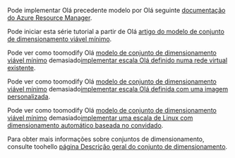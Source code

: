 Pode implementar Olá precedente modelo por Olá seguinte [documentação do Azure Resource Manager](../articles/azure-resource-manager/resource-group-template-deploy.md).

Pode iniciar esta série tutorial a partir de Olá [artigo do modelo de conjunto de dimensionamento viável mínimo](../articles/virtual-machine-scale-sets/virtual-machine-scale-sets-mvss-start.md).

Pode ver como toomodify Olá [modelo de conjunto de dimensionamento viável mínimo](../articles/virtual-machine-scale-sets/virtual-machine-scale-sets-mvss-start.md) demasiado[implementar escala Olá definido numa rede virtual existente](../articles/virtual-machine-scale-sets/virtual-machine-scale-sets-mvss-existing-vnet.md).

Pode ver como toomodify Olá [modelo de conjunto de dimensionamento viável mínimo](../articles/virtual-machine-scale-sets/virtual-machine-scale-sets-mvss-start.md) demasiado[implementar escala Olá definida com uma imagem personalizada](../articles/virtual-machine-scale-sets/virtual-machine-scale-sets-mvss-custom-image.md).

Pode ver como toomodify Olá [modelo de conjunto de dimensionamento viável mínimo](../articles/virtual-machine-scale-sets/virtual-machine-scale-sets-mvss-start.md) demasiado[implementar uma escala de Linux com dimensionamento automático baseada no convidado](../articles/virtual-machine-scale-sets/virtual-machine-scale-sets-mvss-guest-based-autoscale-linux.md).

Para obter mais informações sobre conjuntos de dimensionamento, consulte toohello [página Descrição geral do conjunto de dimensionamento](../articles/virtual-machine-scale-sets/virtual-machine-scale-sets-overview.md).
